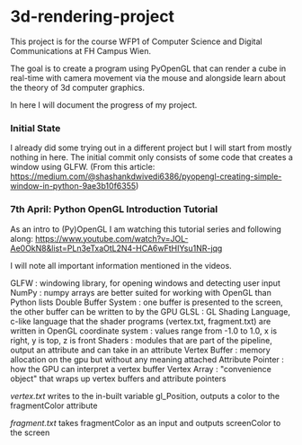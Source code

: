 # 3d-rendering-project

This project is for the course WFP1 of Computer Science and Digital Communications at FH Campus Wien.

The goal is to create a program using PyOpenGL that can render a cube in real-time with camera movement via the mouse
and alongside learn about the theory of 3d computer graphics.

In here I will document the progress of my project.

### Initial State
I already did some trying out in a different project but I will start from mostly nothing in here. 
The initial commit only consists of some code that creates a window using GLFW.
(From this article: https://medium.com/@shashankdwivedi6386/pyopengl-creating-simple-window-in-python-9ae3b10f6355)

### 7th April: Python OpenGL Introduction Tutorial
As an intro to (Py)OpenGL I am watching this tutorial series and following along: 
https://www.youtube.com/watch?v=JOL-Ae0OkN8&list=PLn3eTxaOtL2N4-HCA6wFtHIYsu1NR-jqg

I will note all important information mentioned in the videos.

GLFW : windowing library, for opening windows and detecting user input
NumPy : numpy arrays are better suited for working with OpenGL than Python lists
Double Buffer System : one buffer is presented to the screen, the other buffer can be written to by the GPU
GLSL : GL Shading Language, c-like language that the shader programs (vertex.txt, fragment.txt) are written in
OpenGL coordinate system : values range from -1.0 to 1.0, x is right, y is top, z is front
Shaders : modules that are part of the pipeline, output an attribute and can take in an attribute
Vertex Buffer : memory allocation on the gpu but without any meaning attached
Attribute Pointer : how the GPU can interpret a vertex buffer
Vertex Array : "convenience object" that wraps up vertex buffers and attribute pointers

_vertex.txt_
writes to the in-built variable gl_Position, outputs a color to the fragmentColor attribute

_fragment.txt_
takes fragmentColor as an input and outputs screenColor to the screen